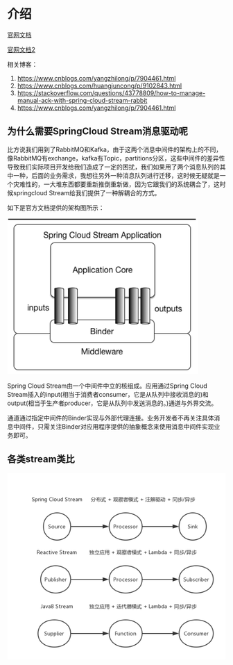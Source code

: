 # 介绍

[官网文档](https://spring.io/docs/reference)

[官网文档2](https://docs.spring.io/spring-cloud-stream/docs/Chelsea.BUILD-SNAPSHOT/reference/htmlsingle/index.html#_spring_cloud_stream_core)

相关博客：
1. https://www.cnblogs.com/yangzhilong/p/7904461.html
2. https://www.cnblogs.com/huangjuncong/p/9102843.html
3. https://stackoverflow.com/questions/43778809/how-to-manage-manual-ack-with-spring-cloud-stream-rabbit
4. https://www.cnblogs.com/yangzhilong/p/7904461.html

## 为什么需要SpringCloud Stream消息驱动呢
比方说我们用到了RabbitMQ和Kafka，由于这两个消息中间件的架构上的不同，像RabbitMQ有exchange，kafka有Topic，partitions分区，这些中间件的差异性导致我们实际项目开发给我们造成了一定的困扰，我们如果用了两个消息队列的其中一种，后面的业务需求，我想往另外一种消息队列进行迁移，这时候无疑就是一个灾难性的，一大堆东西都要重新推倒重新做，因为它跟我们的系统耦合了，这时候springcloud Stream给我们提供了一种解耦合的方式。

如下是官方文档提供的架构图所示：

![spring-cloud-stream架构](image/spring-cloud-stream架构.png)

Spring Cloud Stream由一个中间件中立的核组成。应用通过Spring Cloud Stream插入的input(相当于消费者consumer，它是从队列中接收消息的)和output(相当于生产者producer，它是从队列中发送消息的。)通道与外界交流。

通道通过指定中间件的Binder实现与外部代理连接。业务开发者不再关注具体消息中间件，只需关注Binder对应用程序提供的抽象概念来使用消息中间件实现业务即可。

## 各类stream类比

![stream](image/stream.png)
